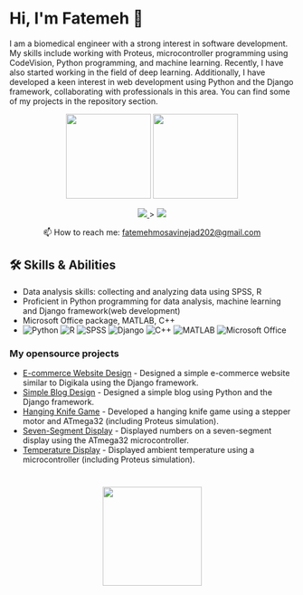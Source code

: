 # Hi, I'm Fatemeh 👋
I am a biomedical engineer with a strong interest in software development. My skills include working with Proteus, microcontroller programming using CodeVision, Python programming, and machine learning. Recently, I have also started working in the field of deep learning. Additionally, I have developed a keen interest in web development using Python and the Django framework, collaborating with professionals in this area. You can find some of my projects in the repository section.

<p align='center'>
   <a href="https://github-readme-stats.vercel.app/api?username=Ftymusvy&show_icons=true&count_private=true"><img
           height=150
           src="https://github-readme-stats.vercel.app/api?username=Ftymusvy&show_icons=true&count_private=true"/></a>
   <a href="https://github.com/Ftymusvy/github-readme-stats"><img height=150
                                                                  src="https://github-readme-stats.vercel.app/api/top-langs/?username=Ftymusvy&layout=compact"/></a>
</p>


<p align='center'>
   <a href="https://www.linkedin.com/in/ftme-mousavinejad">
       <img src="https://img.shields.io/badge/linkedin-%230077B5.svg?&style=for-the-badge&logo=linkedin&logoColor=white"/>
   </a>>
   <a href="fatemehmosavinejad202@gmail.com">
       <img src="https://img.shields.io/badge/Gmail-D14836?style=for-the-badge&logo=gmail&logoColor=white"/>
   </a>

<p align='center'>
   📫 How to reach me: <a href='fatemehmosavinejad202@gmail.com'>fatemehmosavinejad202@gmail.com</a>
</p>



## 🛠 Skills & Abilities
* Data analysis skills: collecting and analyzing data using SPSS, R
* Proficient in Python programming for data analysis, machine learning and Django framework(web development)
* Microsoft Office package, MATLAB, C++
* ![Python](https://img.shields.io/badge/Python-FFD43B?style=for-the-badge&logo=python&logoColor=blue)
![R](https://img.shields.io/badge/R-276DC3?style=for-the-badge&logo=r&logoColor=white)
![SPSS](https://img.shields.io/badge/SPSS-2C2D72?style=for-the-badge&logo=ibm&logoColor=white)
![Django](https://img.shields.io/badge/Django-092E20?style=for-the-badge&logo=django&logoColor=white)
![C++](https://img.shields.io/badge/C%2B%2B-00599C?style=for-the-badge&logo=c%2B%2B&logoColor=white)
![MATLAB](https://img.shields.io/badge/MATLAB-0076A8?style=for-the-badge&logo=mathworks&logoColor=white)
![Microsoft Office](https://img.shields.io/badge/Microsoft%20Office-D83B01?style=for-the-badge&logo=microsoft-office&logoColor=white)


### My opensource projects

*   [E-commerce Website Design](https://github.com/Ftymusvy/digikala-site-django) - Designed a simple e-commerce website similar to Digikala using the Django framework.
*   [Simple Blog Design](https://github.com/Ftymusvy/-Django-site-design-project-blog) - Designed a simple blog using Python and the Django framework.
*   [Hanging Knife Game](https://github.com/Ftymusvy/Hanging-knife-game-atmega32-) - Developed a hanging knife game using a stepper motor and ATmega32 (including Proteus simulation).
*   [Seven-Segment Display](https://github.com/Ftymusvy/Display-numbers-atmega32-) - Displayed numbers on a seven-segment display using the ATmega32 microcontroller.
*    [Temperature Display](https://github.com/Ftymusvy/temperature-display-atmega32-) - Displayed ambient temperature using a microcontroller (including Proteus simulation).

<div align="center" style="margin: 40px 0">
   <a href="https://github.com/Ftymusvy/github-profile-views-counter">
       <img width="175px" src="https://komarev.com/ghpvc/?username=Ftymusvy&color=DE002D">
   </a>
</div>

